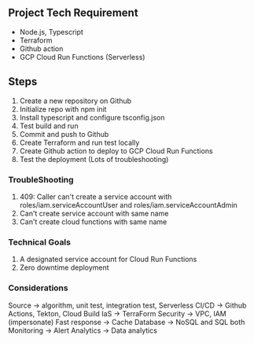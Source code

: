 ## Project Tech Requirement
- Node.js, Typescript
- Terraform
- Github action
- GCP Cloud Run Functions (Serverless)


## Steps
1. Create a new repository on Github
2. Initialize repo with npm init
3. Install typescript and configure tsconfig.json
4. Test build and run
5. Commit and push to Github
6. Create Terraform and run test locally
7. Create Github action to deploy to GCP Cloud Run Functions
8. Test the deployment (Lots of troubleshooting)

### TroubleShooting
1. 409: Caller can't create a service account with roles/iam.serviceAccountUser and roles/iam.serviceAccountAdmin
2. Can't create service account with same name
3. Can't create cloud functions with same name


### Technical Goals
1. A designated service account for Cloud Run Functions
2. Zero downtime deployment


### Considerations
Source -> algorithm, unit test, integration test, Serverless
CI/CD -> Github Actions, Tekton, Cloud Build
IaS -> TerraForm
Security -> VPC, IAM (impersonate)
Fast response -> Cache
Database -> NoSQL and SQL both
Monitoring -> Alert
Analytics -> Data analytics

###